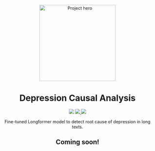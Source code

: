 <a name="readme-top"></a>

<div align="center">
    <img src="https://github.com/user-attachments/assets/cd947efc-b1b7-4372-a98c-75729280dfa1" alt="Project hero" height="250"  />
    <h1>Depression Causal Analysis</h1>
</div>

<!-- Badges -->
<p align="center">
    <!-- Project Status: Completed -->
    <img src="https://img.shields.io/badge/status-completed-orange?style=for-the-badge&labelColor=black" />
    <!-- License -->
    <a href="https://github.com/stackofsugar/depression-causal-analysis/blob/main/LICENSE">
        <img src="https://img.shields.io/github/license/stackofsugar/depression-causal-analysis?style=for-the-badge&labelColor=black&color=green" />
    </a>
  <!-- Try at Huggingface Spaces -->
    <a href="https://huggingface.co/spaces/stackofsugar/depression-causal-analysis">
        <img src="https://img.shields.io/badge/Try_at-%F0%9F%A4%97%20Huggingface_Spaces-yellow?style=for-the-badge&labelColor=black" />
    </a>
</p>

<p align="center">
  Fine-tuned Longformer model to detect root cause of depression in long texts.
</p>

<div align="center">
    <h2>Coming soon!</h2>
</div>

<!--
## 📝 Table of Contents

-   [About The Project](#about)
-   [Getting Started](#getting-started)
-   [Author(s)](#authors)

## 💭 About The Project <a name="about"></a>

I made this game back in May 2021 as a submission to an international game jam competition held by my University. This project uses C++ and the [SDL2 library](https://www.libsdl.org/). I also did the graphics and artworks from scratch, mostly on Paint.

The premise of this game is guiding the moon away from the falling asteroids (and the world border) only using the gravitational pull of the Earth, which is your cursor. That's it.

There is a ~~known bug~~ feature in which I tie the physics to the framerate, rather than to time. So, if you run this program in a system with faster screen refresh rate, the game will run very fast.

<p align="right">(<a href="#readme-top">back to top</a>)</p>

### Technologies Used

-   Programming language: C++
-   Library: [SDL2](https://www.libsdl.org/)
-   Miscellaneous: Paint, InnoSetup

<p align="right">(<a href="#readme-top">back to top</a>)</p>

## 🛫 Getting Started <a name="getting-started"></a>

### Download the installer (Windows x64 only)

The easiest way to install the game is to head to the [latest releases section](https://github.com/stackofsugar/orbit-game/releases/latest) and grab yourself an installer.

### Build from source

This project is a Microsoft Visual Studio project. There are a couple ways to build this game. If you already have MSVS installed, you can open the solution `.sln` file and compile from the IDE.

## 📚 Author(s) <a name="authors"></a>

-   [@stackofsugar](https://github.com/stackofsugar) (Myself)

See also a list of [contributors](https://github.com/stackofsugar/personal-website/graphs/contributors) who has participated in this project.

<p align="right">(<a href="#readme-top">back to top</a>)</p>
